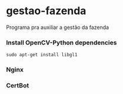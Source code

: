# gestao-fazenda
Programa pra auxiliar a gestão da fazenda

### Install OpenCV-Python dependencies
```shell
sudo apt-get install libgl1
```

### Nginx


### CertBot
